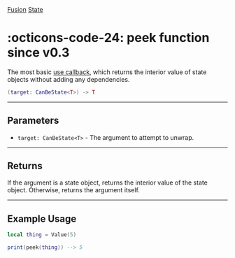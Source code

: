 <nav class="fusiondoc-api-breadcrumbs">
	<a href="../..">Fusion</a>
	<a href="..">State</a>
</nav>

<h1 class="fusiondoc-api-header" markdown>
	<span class="fusiondoc-api-icon" markdown>:octicons-code-24:</span>
	<span class="fusiondoc-api-name">peek</span>
	<span class="fusiondoc-api-pills">
		<span class="fusiondoc-api-pill-type">function</span>
		<span class="fusiondoc-api-pill-since">since v0.3</span>
	</span>
</h1>

The most basic [use callback](./use.md), which returns the interior value of
state objects without adding any dependencies.

```Lua
(target: CanBeState<T>) -> T
```

-----

## Parameters

- `target: CanBeState<T>` - The argument to attempt to unwrap.

-----

## Returns

If the argument is a state object, returns the interior value of the state
object. Otherwise, returns the argument itself.

-----

## Example Usage

```Lua
local thing = Value(5)

print(peek(thing)) --> 5
```